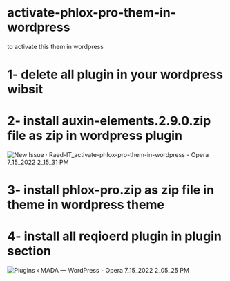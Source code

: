 # activate-phlox-pro-them-in-wordpress
to activate this them in wordpress 
# 1- delete all plugin in your wordpress wibsit 
# 2- install auxin-elements.2.9.0.zip file as zip in wordpress plugin  
![New Issue · Raed-IT_activate-phlox-pro-them-in-wordpress - Opera 7_15_2022 2_15_31 PM](https://user-images.githubusercontent.com/101429551/179213591-4472735a-1c03-445d-a638-8562438b74f0.png)
# 3- install phlox-pro.zip as zip file in theme in wordpress theme
# 4- install all reqioerd plugin in plugin section 
![Plugins ‹ MADA — WordPress - Opera 7_15_2022 2_05_25 PM](https://user-images.githubusercontent.com/101429551/179212156-564b7ea3-cb56-467e-84ac-c0fb1f8193ca.png)
